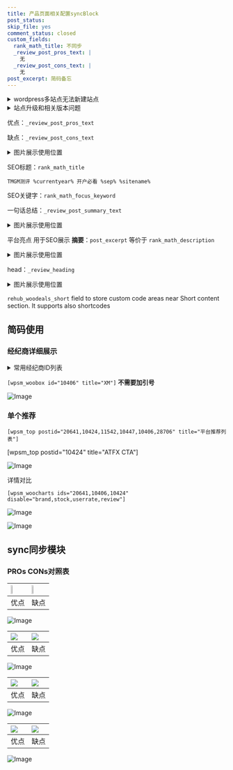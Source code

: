 ```yaml
---
title: 产品页面相关配置syncBlock
post_status: 
skip_file: yes
comment_status: closed
custom_fields:
  rank_math_title: 不同步
  _review_post_pros_text: |
    无
  _review_post_cons_text: |
    无
post_excerpt: 简码备忘
---
```

<details><summary>wordpress多站点无法新建站点</summary>

<li>和报错需要清理cookies一样的原因</li>
<li>wp-config.php里面<code>define( 'SUBDOMAIN_INSTALL', false );//子域名安装</code></li>
<li>新建子站点是用<code>define( 'SUBDOMAIN_INSTALL', true);//子域名安装</code> 完成以后，改成<code>false</code></li>
</details>

<details><summary>站点升级和相关版本问题</summary>

<p>wordpress：5.9.9
woocommerce：7.5.1
出现问题的地方：主题选项里面>><strong>Product layout >>compact style</strong></p>
<p>如何出现没有用过的字段 导致无法保存。先导出配置 然后进行修改，后面再次恢复即可。</p>
<p>出现部分字段无法显示时，需要返回默认布局后，对产品进行保存就好了。</p>
<p></p>
</details>

优点：`_review_post_pros_text`

缺点：`_review_post_cons_text`

<details><summary>图片展示使用位置</summary>

<img src="https://prod-files-secure.s3.us-west-2.amazonaws.com/39ed1227-6d7d-4570-be36-9ccd4a2c4241/f51d3d83-55d4-4bdf-9604-f37ec77ab556/Untitled.png?X-Amz-Algorithm=AWS4-HMAC-SHA256&X-Amz-Content-Sha256=UNSIGNED-PAYLOAD&X-Amz-Credential=ASIAZI2LB4666WCUM5K6%2F20250412%2Fus-west-2%2Fs3%2Faws4_request&X-Amz-Date=20250412T105558Z&X-Amz-Expires=3600&X-Amz-Security-Token=IQoJb3JpZ2luX2VjEFcaCXVzLXdlc3QtMiJHMEUCIDm1XZyzPDQxGt7Vj9x%2FMaIJp6LGZj8YSvDy87TMIjbtAiEAtUxRSx1nhW6QAFkjI8l%2Bz9TNf698Olbet28MqPPR2b8qiAQI0P%2F%2F%2F%2F%2F%2F%2F%2F%2F%2FARAAGgw2Mzc0MjMxODM4MDUiDNvcaebP9WJ9gLlymSrcAyyOHvmfPzz2b2n%2Fd537xlfQeALxdG%2FOlrcuI0qXPATxuXNhuQJjjYLTDBcYJssgbxq%2F9hTRpdMDMXaeH7XbURg%2FGhCtN8IB3DL%2FqnH9FLjFDrIcWXownV%2BIk1qxaIfVu8ZxN%2FPo7keMnGYWA2dau7guKhY3rxd5kwqkPBZj2CJPi3jQ5KjyCYSu9mD3eVUOgDADohhC0f4CrEltSmivUA9feFNjxS3mQpxYs3kNdM3EdvXyTwKOS49Qv9DmJt2VoMIGXAEqsCLLwaxkjf1RTH4ifHjYDIzh%2FbaIUcgrUa55fezkqh9Qsxrwcaor3vM6qmIQIUxVTdTGxj18pQSdsykBUk84I%2Bcj3%2B%2BJX0V6VA3YXGt9aDugr3s66%2FX%2Fz9nWybfCNRvq77yCbFCbS1lejfjpPjppAUEz7qBdQBXJmaR3aFe3TcjiMzHhNNtcFGHghptyJl89BG%2BcC0GfqiBHEcvirAyClIRViMUjSe9%2B%2B6TR4uI5609cQcrH84goDBJabnuxOOqZ5Fqe2z92%2BtmFM5R06MsqmGNNh9vHJ6QbwGzSPV89krTI7%2BLAuUVcETTazduo%2FaT4U4bdNNEbgfeCUareJ%2F44clawv6DVgs4pq0p7qPB7fRc%2BOZhlpaGiMMul6L8GOqUBzJXF9TyLeXhxZO%2FOExb%2FxCeF%2BpzaQxlnyDRjCAAA1LjXdiCGTYMYGdfSiwo53EP4fCPYoIWmxlx%2FgZGcvLuUKi%2B%2BKLAsJlzU1MKJ60hMjnq6IHrk1lpN09C5VLeu8H0ZAck0xxU0g7afSZRZp1nfxJtE4qc%2F1lcdjHcxqSTtl0P3APxUOO7JLzAqJ4v2cl3YeB%2B0E09wuHNtMPTIJ%2BlcPm9Z93Er&X-Amz-Signature=95e2a04ebd38920f869555de3155e6872f8c59a8534a89107607a6581658df6b&X-Amz-SignedHeaders=host&x-id=GetObject" alt="Image">
</details>

SEO标题：`rank_math_title`

`TMGM测评 %currentyear% 开户必看 %sep% %sitename%`

SEO关键字：`rank_math_focus_keyword`

一句话总结：`_review_post_summary_text`

<details><summary>图片展示使用位置</summary>

<img src="https://prod-files-secure.s3.us-west-2.amazonaws.com/39ed1227-6d7d-4570-be36-9ccd4a2c4241/4b96a922-296c-4f4e-8630-d1c870cbce01/Untitled.png?X-Amz-Algorithm=AWS4-HMAC-SHA256&X-Amz-Content-Sha256=UNSIGNED-PAYLOAD&X-Amz-Credential=ASIAZI2LB46662FCFBW5%2F20250412%2Fus-west-2%2Fs3%2Faws4_request&X-Amz-Date=20250412T105558Z&X-Amz-Expires=3600&X-Amz-Security-Token=IQoJb3JpZ2luX2VjEFcaCXVzLXdlc3QtMiJIMEYCIQD4WozISj%2BMCX424dUPKk0ls5cg7Q6dqjh3mywp22vR7AIhAKiPLv2bGLI1DwMeoGVQ0dAOA76x%2FTwH9zGmPYCkP%2BIuKogECND%2F%2F%2F%2F%2F%2F%2F%2F%2F%2FwEQABoMNjM3NDIzMTgzODA1IgyGDZ6Lse%2BNgFBax8Iq3AMXpwVgVnKnps0ZFndN0waqlDjymoPyRV81aEvW1HFQJC28Mz3M1Ok9HW16qBJlLtYDQMChroPvASiK%2Fna99%2BMsk8WhmKOIsZHnMOSPbzjpJsp%2F8SQfg%2BQsh3RMTBjtpKNWHaBDhkUTF9RJwkK26RhO7Kkf33qb7scT%2Fec2zwTRmkLfa3duvoFXEmts4CsLUCog3Nn%2F8d4JV5zhCFWlR3Drx1gVqPbowQoeYlmyUa93OiJeIcs%2BG6JZgEeYCAu7x7zqKvnZe179%2B24nhGvxSM%2FInPjeM14Iq0SzmHrwLcxSejwTXbujVZV3hbWeE7JDwamH9ahE%2FH8bKz%2BgiXDfqEripyeMqAz60hDTO9Z7DAY0ODRZs8Rz0Tjp56Y2GlQstLE1tX%2Fz0zWMp1aBxIYT9Tv7%2FFr8EPLKB3sDG9hnZbV%2BJycQKCGR6esqou%2FmSvgy9w2r6%2BcdAKFAz0dOpJ3nDqKnw86tMX4AJFwt5i5uG6%2BsYgn2jq7%2B%2BZk4wztqUUE0g%2FibnWVkiHBwpD37ZWnhkAriR8hwSOlLKQAMXhf3gAHOsHYjvWe1agHvsNhKTaaTc6u1fFDLCttwu8UIYRwiAHKQbRjkpz%2BHmD9GFTbmu4OTK8AnQ6gwvRaNVIzgwDDGpei%2FBjqkAajY%2F44fPVvZqMfj8pZwtqvI6Z8p77JglhFX19SKk93maNSm0Ycc0gJjV84KC%2BtzaSYSwa419XlsgdD8i4TWPD6JWC8BHJVTSv27B41hgX98%2F5N4wyUlT%2Bnbr8m%2FUeM47AtzGhVF4H3igrainHHMpagc1A0f%2BnK5b5id2xhf5fygTu188JHRETw%2B%2BhYjtMl73MaUt3hU98SWiYuNm3SYP88mg95i&X-Amz-Signature=e9c22467f045c5b533cf42e6bc77661fffaa6ac8784bcd5f762595f479139d8a&X-Amz-SignedHeaders=host&x-id=GetObject" alt="Image">
</details>

平台亮点 用于SEO展示 **摘要**：`post_excerpt`  等价于 `rank_math_description`

<details><summary>图片展示使用位置</summary>

<img src="https://prod-files-secure.s3.us-west-2.amazonaws.com/39ed1227-6d7d-4570-be36-9ccd4a2c4241/1ee11f63-b60a-4dfe-a7a7-d58ff23b5d88/Untitled.png?X-Amz-Algorithm=AWS4-HMAC-SHA256&X-Amz-Content-Sha256=UNSIGNED-PAYLOAD&X-Amz-Credential=ASIAZI2LB466ZZPSE5GF%2F20250412%2Fus-west-2%2Fs3%2Faws4_request&X-Amz-Date=20250412T105558Z&X-Amz-Expires=3600&X-Amz-Security-Token=IQoJb3JpZ2luX2VjEFcaCXVzLXdlc3QtMiJIMEYCIQC0lYTm%2BfC8Fhn14mrO7z5KtP22guSmbRBcWM7WN%2Fe7CgIhALr0MI%2Bg8RbInnKEGBtsVPbnvwGRElVfB0AAmczN1UnYKogECND%2F%2F%2F%2F%2F%2F%2F%2F%2F%2FwEQABoMNjM3NDIzMTgzODA1Igx6nXTjbN18d1HudCIq3APBEZSwFBmJQocnEw48Uab2T31rVgQVQQ7YUpVrUy19JaWvIywC4LiCKe%2BMgspPToSB3zHHeNAhP08S47jC%2BUhvs7%2BuimcOUxQiaJT%2BeXD6mvt0wApsRWZhnSkKgJXmjlZmpw5jtF1%2BLvGBk3Hiou7VaSi553Jfde5neDdphktyknyGmW5mxAGIeuTWKMpvVpCJqSaaLLbWhQoikqKjDr1zegE58gT4v2hPK%2F0BQ9tpgOuJcPQ%2BVaxohp613uqffPmKc3zA%2BrX%2B0XRPeBggjgYg%2BV5tc86YK52njcPdDq1BhFhDb8R6sDYrWHZNZ5%2B3v4I4GPpIpzRXysnzYiRkMLzsKZMouIP2k7Ow%2FxHXoE22KT3kZL%2Be9EBjKJpTiLK27ZE46KhDKBblJd3%2FWfeSgE0C651cQF8w6gy8pkr%2BEzv9I%2FBFBdDy2%2BVwIqOANex143sqWJdVgMvGg4adtFkvRAYv585yJqMBLkm9oVVBZkLgwqqLRfIKYinrc0f2ZaTAuArnf1bI7TUagypldNAnzcZMU8x6WxyfqkcPcK1%2FzMELCMafGPNCKNGmUpoIuWXSzrIgfvOmCNY4%2Bm2PwyU%2BSw34kw%2F%2BFa%2BWInTMdh%2BAHBRoS5xBuqpgV30vu9o52DDJpei%2FBjqkAbftSftKfIm05Pw7FG6CoGiHMoMpoeYYuy4RLNnM82eLT%2Fddth1%2FfssRwfNWo7FdFAWHc1dGS3p%2FBOmW0QWt2L8g7ZL5JiHlL19h2U00lFrDPZ6g3LwXZEHBfNqF%2FRJYf1uFXyvXrn5bIHN%2B5Hf3pudAEswwJgdKWQININdT%2FrcEwOzg24ZFChH5wROoegKNDCWvVwNv8FuSIFx3D%2B6S81NZ2F2Z&X-Amz-Signature=23212ab31717826f8f453c9f5e229788f5f37cfb1d1ab76558a7e311fc4e3a48&X-Amz-SignedHeaders=host&x-id=GetObject" alt="Image">
<img src="https://prod-files-secure.s3.us-west-2.amazonaws.com/39ed1227-6d7d-4570-be36-9ccd4a2c4241/ad4118b5-78d8-4fbe-801e-3b29b5d99c01/Untitled.png?X-Amz-Algorithm=AWS4-HMAC-SHA256&X-Amz-Content-Sha256=UNSIGNED-PAYLOAD&X-Amz-Credential=ASIAZI2LB466ZZPSE5GF%2F20250412%2Fus-west-2%2Fs3%2Faws4_request&X-Amz-Date=20250412T105558Z&X-Amz-Expires=3600&X-Amz-Security-Token=IQoJb3JpZ2luX2VjEFcaCXVzLXdlc3QtMiJIMEYCIQC0lYTm%2BfC8Fhn14mrO7z5KtP22guSmbRBcWM7WN%2Fe7CgIhALr0MI%2Bg8RbInnKEGBtsVPbnvwGRElVfB0AAmczN1UnYKogECND%2F%2F%2F%2F%2F%2F%2F%2F%2F%2FwEQABoMNjM3NDIzMTgzODA1Igx6nXTjbN18d1HudCIq3APBEZSwFBmJQocnEw48Uab2T31rVgQVQQ7YUpVrUy19JaWvIywC4LiCKe%2BMgspPToSB3zHHeNAhP08S47jC%2BUhvs7%2BuimcOUxQiaJT%2BeXD6mvt0wApsRWZhnSkKgJXmjlZmpw5jtF1%2BLvGBk3Hiou7VaSi553Jfde5neDdphktyknyGmW5mxAGIeuTWKMpvVpCJqSaaLLbWhQoikqKjDr1zegE58gT4v2hPK%2F0BQ9tpgOuJcPQ%2BVaxohp613uqffPmKc3zA%2BrX%2B0XRPeBggjgYg%2BV5tc86YK52njcPdDq1BhFhDb8R6sDYrWHZNZ5%2B3v4I4GPpIpzRXysnzYiRkMLzsKZMouIP2k7Ow%2FxHXoE22KT3kZL%2Be9EBjKJpTiLK27ZE46KhDKBblJd3%2FWfeSgE0C651cQF8w6gy8pkr%2BEzv9I%2FBFBdDy2%2BVwIqOANex143sqWJdVgMvGg4adtFkvRAYv585yJqMBLkm9oVVBZkLgwqqLRfIKYinrc0f2ZaTAuArnf1bI7TUagypldNAnzcZMU8x6WxyfqkcPcK1%2FzMELCMafGPNCKNGmUpoIuWXSzrIgfvOmCNY4%2Bm2PwyU%2BSw34kw%2F%2BFa%2BWInTMdh%2BAHBRoS5xBuqpgV30vu9o52DDJpei%2FBjqkAbftSftKfIm05Pw7FG6CoGiHMoMpoeYYuy4RLNnM82eLT%2Fddth1%2FfssRwfNWo7FdFAWHc1dGS3p%2FBOmW0QWt2L8g7ZL5JiHlL19h2U00lFrDPZ6g3LwXZEHBfNqF%2FRJYf1uFXyvXrn5bIHN%2B5Hf3pudAEswwJgdKWQININdT%2FrcEwOzg24ZFChH5wROoegKNDCWvVwNv8FuSIFx3D%2B6S81NZ2F2Z&X-Amz-Signature=c470cb6c130ed457435d6947dfa0920fe8dba289662bc8dbbd6db11ab4eb0542&X-Amz-SignedHeaders=host&x-id=GetObject" alt="Image">
<img src="https://prod-files-secure.s3.us-west-2.amazonaws.com/39ed1227-6d7d-4570-be36-9ccd4a2c4241/a38cf7c9-a79c-4b64-9e94-13589fe0758b/Untitled.png?X-Amz-Algorithm=AWS4-HMAC-SHA256&X-Amz-Content-Sha256=UNSIGNED-PAYLOAD&X-Amz-Credential=ASIAZI2LB466ZZPSE5GF%2F20250412%2Fus-west-2%2Fs3%2Faws4_request&X-Amz-Date=20250412T105558Z&X-Amz-Expires=3600&X-Amz-Security-Token=IQoJb3JpZ2luX2VjEFcaCXVzLXdlc3QtMiJIMEYCIQC0lYTm%2BfC8Fhn14mrO7z5KtP22guSmbRBcWM7WN%2Fe7CgIhALr0MI%2Bg8RbInnKEGBtsVPbnvwGRElVfB0AAmczN1UnYKogECND%2F%2F%2F%2F%2F%2F%2F%2F%2F%2FwEQABoMNjM3NDIzMTgzODA1Igx6nXTjbN18d1HudCIq3APBEZSwFBmJQocnEw48Uab2T31rVgQVQQ7YUpVrUy19JaWvIywC4LiCKe%2BMgspPToSB3zHHeNAhP08S47jC%2BUhvs7%2BuimcOUxQiaJT%2BeXD6mvt0wApsRWZhnSkKgJXmjlZmpw5jtF1%2BLvGBk3Hiou7VaSi553Jfde5neDdphktyknyGmW5mxAGIeuTWKMpvVpCJqSaaLLbWhQoikqKjDr1zegE58gT4v2hPK%2F0BQ9tpgOuJcPQ%2BVaxohp613uqffPmKc3zA%2BrX%2B0XRPeBggjgYg%2BV5tc86YK52njcPdDq1BhFhDb8R6sDYrWHZNZ5%2B3v4I4GPpIpzRXysnzYiRkMLzsKZMouIP2k7Ow%2FxHXoE22KT3kZL%2Be9EBjKJpTiLK27ZE46KhDKBblJd3%2FWfeSgE0C651cQF8w6gy8pkr%2BEzv9I%2FBFBdDy2%2BVwIqOANex143sqWJdVgMvGg4adtFkvRAYv585yJqMBLkm9oVVBZkLgwqqLRfIKYinrc0f2ZaTAuArnf1bI7TUagypldNAnzcZMU8x6WxyfqkcPcK1%2FzMELCMafGPNCKNGmUpoIuWXSzrIgfvOmCNY4%2Bm2PwyU%2BSw34kw%2F%2BFa%2BWInTMdh%2BAHBRoS5xBuqpgV30vu9o52DDJpei%2FBjqkAbftSftKfIm05Pw7FG6CoGiHMoMpoeYYuy4RLNnM82eLT%2Fddth1%2FfssRwfNWo7FdFAWHc1dGS3p%2FBOmW0QWt2L8g7ZL5JiHlL19h2U00lFrDPZ6g3LwXZEHBfNqF%2FRJYf1uFXyvXrn5bIHN%2B5Hf3pudAEswwJgdKWQININdT%2FrcEwOzg24ZFChH5wROoegKNDCWvVwNv8FuSIFx3D%2B6S81NZ2F2Z&X-Amz-Signature=3cb96b0e534c473006f0cc0ce8672cb334e0798bc535d4453c78f147e57d9be1&X-Amz-SignedHeaders=host&x-id=GetObject" alt="Image">
<img src="https://prod-files-secure.s3.us-west-2.amazonaws.com/39ed1227-6d7d-4570-be36-9ccd4a2c4241/7da6fc1e-d2ac-42ae-8c75-cb5749aa18f6/Untitled.png?X-Amz-Algorithm=AWS4-HMAC-SHA256&X-Amz-Content-Sha256=UNSIGNED-PAYLOAD&X-Amz-Credential=ASIAZI2LB466ZZPSE5GF%2F20250412%2Fus-west-2%2Fs3%2Faws4_request&X-Amz-Date=20250412T105558Z&X-Amz-Expires=3600&X-Amz-Security-Token=IQoJb3JpZ2luX2VjEFcaCXVzLXdlc3QtMiJIMEYCIQC0lYTm%2BfC8Fhn14mrO7z5KtP22guSmbRBcWM7WN%2Fe7CgIhALr0MI%2Bg8RbInnKEGBtsVPbnvwGRElVfB0AAmczN1UnYKogECND%2F%2F%2F%2F%2F%2F%2F%2F%2F%2FwEQABoMNjM3NDIzMTgzODA1Igx6nXTjbN18d1HudCIq3APBEZSwFBmJQocnEw48Uab2T31rVgQVQQ7YUpVrUy19JaWvIywC4LiCKe%2BMgspPToSB3zHHeNAhP08S47jC%2BUhvs7%2BuimcOUxQiaJT%2BeXD6mvt0wApsRWZhnSkKgJXmjlZmpw5jtF1%2BLvGBk3Hiou7VaSi553Jfde5neDdphktyknyGmW5mxAGIeuTWKMpvVpCJqSaaLLbWhQoikqKjDr1zegE58gT4v2hPK%2F0BQ9tpgOuJcPQ%2BVaxohp613uqffPmKc3zA%2BrX%2B0XRPeBggjgYg%2BV5tc86YK52njcPdDq1BhFhDb8R6sDYrWHZNZ5%2B3v4I4GPpIpzRXysnzYiRkMLzsKZMouIP2k7Ow%2FxHXoE22KT3kZL%2Be9EBjKJpTiLK27ZE46KhDKBblJd3%2FWfeSgE0C651cQF8w6gy8pkr%2BEzv9I%2FBFBdDy2%2BVwIqOANex143sqWJdVgMvGg4adtFkvRAYv585yJqMBLkm9oVVBZkLgwqqLRfIKYinrc0f2ZaTAuArnf1bI7TUagypldNAnzcZMU8x6WxyfqkcPcK1%2FzMELCMafGPNCKNGmUpoIuWXSzrIgfvOmCNY4%2Bm2PwyU%2BSw34kw%2F%2BFa%2BWInTMdh%2BAHBRoS5xBuqpgV30vu9o52DDJpei%2FBjqkAbftSftKfIm05Pw7FG6CoGiHMoMpoeYYuy4RLNnM82eLT%2Fddth1%2FfssRwfNWo7FdFAWHc1dGS3p%2FBOmW0QWt2L8g7ZL5JiHlL19h2U00lFrDPZ6g3LwXZEHBfNqF%2FRJYf1uFXyvXrn5bIHN%2B5Hf3pudAEswwJgdKWQININdT%2FrcEwOzg24ZFChH5wROoegKNDCWvVwNv8FuSIFx3D%2B6S81NZ2F2Z&X-Amz-Signature=bafdc0e1704ea88e60d737947a204d685a48d26f42e61f8c9393dab1f05353af&X-Amz-SignedHeaders=host&x-id=GetObject" alt="Image">
<img src="https://prod-files-secure.s3.us-west-2.amazonaws.com/39ed1227-6d7d-4570-be36-9ccd4a2c4241/7e97f40a-eaee-47f5-b2f9-475f96808fa7/Untitled.png?X-Amz-Algorithm=AWS4-HMAC-SHA256&X-Amz-Content-Sha256=UNSIGNED-PAYLOAD&X-Amz-Credential=ASIAZI2LB466ZZPSE5GF%2F20250412%2Fus-west-2%2Fs3%2Faws4_request&X-Amz-Date=20250412T105558Z&X-Amz-Expires=3600&X-Amz-Security-Token=IQoJb3JpZ2luX2VjEFcaCXVzLXdlc3QtMiJIMEYCIQC0lYTm%2BfC8Fhn14mrO7z5KtP22guSmbRBcWM7WN%2Fe7CgIhALr0MI%2Bg8RbInnKEGBtsVPbnvwGRElVfB0AAmczN1UnYKogECND%2F%2F%2F%2F%2F%2F%2F%2F%2F%2FwEQABoMNjM3NDIzMTgzODA1Igx6nXTjbN18d1HudCIq3APBEZSwFBmJQocnEw48Uab2T31rVgQVQQ7YUpVrUy19JaWvIywC4LiCKe%2BMgspPToSB3zHHeNAhP08S47jC%2BUhvs7%2BuimcOUxQiaJT%2BeXD6mvt0wApsRWZhnSkKgJXmjlZmpw5jtF1%2BLvGBk3Hiou7VaSi553Jfde5neDdphktyknyGmW5mxAGIeuTWKMpvVpCJqSaaLLbWhQoikqKjDr1zegE58gT4v2hPK%2F0BQ9tpgOuJcPQ%2BVaxohp613uqffPmKc3zA%2BrX%2B0XRPeBggjgYg%2BV5tc86YK52njcPdDq1BhFhDb8R6sDYrWHZNZ5%2B3v4I4GPpIpzRXysnzYiRkMLzsKZMouIP2k7Ow%2FxHXoE22KT3kZL%2Be9EBjKJpTiLK27ZE46KhDKBblJd3%2FWfeSgE0C651cQF8w6gy8pkr%2BEzv9I%2FBFBdDy2%2BVwIqOANex143sqWJdVgMvGg4adtFkvRAYv585yJqMBLkm9oVVBZkLgwqqLRfIKYinrc0f2ZaTAuArnf1bI7TUagypldNAnzcZMU8x6WxyfqkcPcK1%2FzMELCMafGPNCKNGmUpoIuWXSzrIgfvOmCNY4%2Bm2PwyU%2BSw34kw%2F%2BFa%2BWInTMdh%2BAHBRoS5xBuqpgV30vu9o52DDJpei%2FBjqkAbftSftKfIm05Pw7FG6CoGiHMoMpoeYYuy4RLNnM82eLT%2Fddth1%2FfssRwfNWo7FdFAWHc1dGS3p%2FBOmW0QWt2L8g7ZL5JiHlL19h2U00lFrDPZ6g3LwXZEHBfNqF%2FRJYf1uFXyvXrn5bIHN%2B5Hf3pudAEswwJgdKWQININdT%2FrcEwOzg24ZFChH5wROoegKNDCWvVwNv8FuSIFx3D%2B6S81NZ2F2Z&X-Amz-Signature=c861df72651057c85144bfc6ce47eb0fcaae6749322dc9896bc33c3ebb3bf06b&X-Amz-SignedHeaders=host&x-id=GetObject" alt="Image">
</details>

head：`_review_heading`

<details><summary>图片展示使用位置</summary>

<img src="https://prod-files-secure.s3.us-west-2.amazonaws.com/39ed1227-6d7d-4570-be36-9ccd4a2c4241/3a4650ad-9887-415c-889a-edd51fa54f27/Untitled.png?X-Amz-Algorithm=AWS4-HMAC-SHA256&X-Amz-Content-Sha256=UNSIGNED-PAYLOAD&X-Amz-Credential=ASIAZI2LB466UIR6ZYCB%2F20250412%2Fus-west-2%2Fs3%2Faws4_request&X-Amz-Date=20250412T105559Z&X-Amz-Expires=3600&X-Amz-Security-Token=IQoJb3JpZ2luX2VjEFcaCXVzLXdlc3QtMiJHMEUCICJHlkRy2YZAEVjK9P5nbhI%2Fb47BsK67mWAkwj2B6fK3AiEAuxX%2B1C0ksse6ChrCCFnzM6RaIF3tqLnG1Sa5qzp6BXkqiAQI0P%2F%2F%2F%2F%2F%2F%2F%2F%2F%2FARAAGgw2Mzc0MjMxODM4MDUiDIjYmoklhiLFkeQ5ryrcA7zUdqhv9702WV5rOfWvko4nDMdide%2BCI97Br%2FK7aohSgQmnWh8VnOP%2BCwQ3hGgRnVrJTymRI4WUq9K5Zd7ctAHEFZOBfyQBT%2BVZX%2B2E6cx1T5I2BdDdXK4I%2FDa8uNhHPeA4QK9B2suMXy95avZczxzI8GPGGvppvTnehn6Zmu44It3vf2Fn%2BvqRwDRknC%2FV24hxkYqft08SD42ZM4dpMlWHKqfjliX6saGClTpIgwB81jQZKPWcng1boAZJ5L%2FOZdksSbFpA2XBaY%2Fu6GCLBjRCYoZd1J31qPT86gdI%2Bzq8E%2BcfZgvGyzZi7LaYGCwSAxteTvF7aA3NU4g53Q7xhsXjdPNzuJXV8B7smt0vGPpJ40qTEb9M%2B5WrCuQILgVBYxu2rTWzyh4nXJ8LzB0WQZFQanzfPCQWBA3yEPBa7gks8T6NvdpwaolKcX5agzd751oCm38Nbv2XjSgmddCAN10F5LC0sBTLdGQ9bQ5UUeCgqBeClX%2FxQ7We%2BJzK08UWFF9%2F5ZK6dtZwKyI0wmIQXBE2mQXRyV8K%2FGPfTUi24D835jce2nNIXYsby8J8hCf%2BzcqiPrwNxntqH7pKzM%2BTfTF6t%2FvpZlItrOlThY%2BosNucmTE18iLmVzV5TO9oMPul6L8GOqUB1ePLAv%2FeN7%2B%2FsFiKgKw3QRYwLHy9W6Huxf%2BrOhww4VC6td9lDcVOC%2BLh5d%2B%2FDEunxqSMPuN0Msg42Fa5lemwayQJ%2F6Bln3u8wF0fS1D1w18ZDHboFErm9i9VF0Y20NalSalVnivXOjxUVjh7UC1PQn%2B%2F0V%2BbK%2ByW3sK7tDEHi1zOyttb%2Fk7YzG7cvckYk5LI0m1tTUlo35Bd3YVpujyMhPyyson7&X-Amz-Signature=995838bafe23bce1fe4307ad1b1dda31242854beefd5dc26a4f327723003b29d&X-Amz-SignedHeaders=host&x-id=GetObject" alt="Image">
</details>

`rehub_woodeals_short`	field to store custom code areas near Short content section. It supports also shortcodes



## 简码使用

### 经纪商详细展示

<details><summary>常用经纪商ID列表</summary>

<pre><code class="php">嘉盛 ===> 20641  [wpsm_woobox id="20641" title="嘉盛"]
易信easymarkets ===> 11542  [wpsm_woobox id="11542" title="易信easymarkets"]
ATFX外汇 ===> 10424  [wpsm_woobox id="10424" title="ATFX"]
XM ===> 10406  [wpsm_woobox id="10406" title="XM"]
TMGM ===> 29622  [wpsm_woobox id="29622" title="TMGM"]
HYCM ===> 10447  [wpsm_woobox id="10447" title="HYCM"]
fpmarkets澳福外汇 ===> 20639  [wpsm_woobox id="20639" title="fpmarkets澳福外汇"]</code></pre>
</details>

`[wpsm_woobox id="10406" title="XM"]` **不需要加引号**

![Image](https://prod-files-secure.s3.us-west-2.amazonaws.com/39ed1227-6d7d-4570-be36-9ccd4a2c4241/4f898f9d-0fa7-4e43-acd3-ac6bc7be575a/Untitled.png?X-Amz-Algorithm=AWS4-HMAC-SHA256&X-Amz-Content-Sha256=UNSIGNED-PAYLOAD&X-Amz-Credential=ASIAZI2LB466Z56GYTKF%2F20250412%2Fus-west-2%2Fs3%2Faws4_request&X-Amz-Date=20250412T105555Z&X-Amz-Expires=3600&X-Amz-Security-Token=IQoJb3JpZ2luX2VjEFcaCXVzLXdlc3QtMiJHMEUCIDCeTURy75IdR0PppckXllXbredAGpcAKy5sGCW46d4xAiEA75%2BxNxsBrRlZIbPHuH2Ps%2FraTawaUQRVwrAghXPnvXgqiAQI0P%2F%2F%2F%2F%2F%2F%2F%2F%2F%2FARAAGgw2Mzc0MjMxODM4MDUiDPId2cGt2F%2FhRAnG0SrcAzDn0nNc%2BkxOrwR%2Fstbmz1xN%2Bs8mh2UQwGkcgFpcJrDyevjReiHS5mn8jUSP9TIfksAXCbsbX6pEBCjkU4B9%2BxAFT7deVV870BxQ6lbd%2Fd1jrsew7jLSzMVYfVcWkXQCjFrbZM0bQHLfYzcjuJM2spODEnpycIZga1WS8HqfWi%2FB3UGoOVYwB%2B7Ioi%2FWmAGgkzjWQKBZPpxtDhO9BRxzhxnn%2FGBt4BVSo9hvPFBKVFwdiA3HSXApqIcj4C7cvt8LYoHwl67p1%2B2kVcCjJxh%2F8OuC40mmzEjrn0LyYqt4LcVMxPUcOo96Aq5EtejLCws56ScCMO8DUffvFpUE8usdU06HjUY9aIKOOmojxsbjDFQitGlVAxiMPhZ5SuOrtOTZdZIw0h8lts5k1pQ6HQEWcxh0rJ9vZVqwQr%2BjcGmCZLw6lKdjVx45TYZ6pVgq5Y0SfgYCMs7L8Klimrb5lrvtBlee15lQEVdkiAES%2BBYn%2F7wY4UyRiNSlJhoHi3gebAYf7otO6%2F%2FvY4dPCyEVSS6dW3rI8lEA1NSdn8eLdb7vy6TJyamx%2FnYhtX1d9mMyRfBBAa5y7e7TJ2i4PQRh0q4BKFOtievbvubG%2Bc7MLfsW7BEmATeXhd2HHygw6tCZMMul6L8GOqUBsV%2FLoOZA9D7Kfo4I%2BTRwy66sG5PQfkqyDqhTuTWP7lf22UJ%2BgV8n5TVtz54ZhuQMHnNLKcIFUQlVpRbgOKNVM9zj%2FSk9CrUGfL9%2F6Mts4NXJMOuNEh5kHQhZZl7XZDbBU%2FffeUefNT95j0Ijy%2BFElBbTpDEyDr74UTtzSt9fGMpe9Z5XWIl5%2B9DtlSR329U3wfqXOmRJwAKuFy5k0jRT6v8%2Fo%2BPh&X-Amz-Signature=ed39c6f80b0ecbe2ec945f5c1143ef238eb2c906e279d615d2bc00b2622c7847&X-Amz-SignedHeaders=host&x-id=GetObject)

### 单个推荐
`[wpsm_top postid="20641,10424,11542,10447,10406,28706" title="平台推荐列表"]`

[wpsm_top postid="10424" title="ATFX CTA"]

![Image](https://prod-files-secure.s3.us-west-2.amazonaws.com/39ed1227-6d7d-4570-be36-9ccd4a2c4241/5ac620dc-51a8-48b6-b55d-91f47299193c/Untitled.png?X-Amz-Algorithm=AWS4-HMAC-SHA256&X-Amz-Content-Sha256=UNSIGNED-PAYLOAD&X-Amz-Credential=ASIAZI2LB466Z56GYTKF%2F20250412%2Fus-west-2%2Fs3%2Faws4_request&X-Amz-Date=20250412T105555Z&X-Amz-Expires=3600&X-Amz-Security-Token=IQoJb3JpZ2luX2VjEFcaCXVzLXdlc3QtMiJHMEUCIDCeTURy75IdR0PppckXllXbredAGpcAKy5sGCW46d4xAiEA75%2BxNxsBrRlZIbPHuH2Ps%2FraTawaUQRVwrAghXPnvXgqiAQI0P%2F%2F%2F%2F%2F%2F%2F%2F%2F%2FARAAGgw2Mzc0MjMxODM4MDUiDPId2cGt2F%2FhRAnG0SrcAzDn0nNc%2BkxOrwR%2Fstbmz1xN%2Bs8mh2UQwGkcgFpcJrDyevjReiHS5mn8jUSP9TIfksAXCbsbX6pEBCjkU4B9%2BxAFT7deVV870BxQ6lbd%2Fd1jrsew7jLSzMVYfVcWkXQCjFrbZM0bQHLfYzcjuJM2spODEnpycIZga1WS8HqfWi%2FB3UGoOVYwB%2B7Ioi%2FWmAGgkzjWQKBZPpxtDhO9BRxzhxnn%2FGBt4BVSo9hvPFBKVFwdiA3HSXApqIcj4C7cvt8LYoHwl67p1%2B2kVcCjJxh%2F8OuC40mmzEjrn0LyYqt4LcVMxPUcOo96Aq5EtejLCws56ScCMO8DUffvFpUE8usdU06HjUY9aIKOOmojxsbjDFQitGlVAxiMPhZ5SuOrtOTZdZIw0h8lts5k1pQ6HQEWcxh0rJ9vZVqwQr%2BjcGmCZLw6lKdjVx45TYZ6pVgq5Y0SfgYCMs7L8Klimrb5lrvtBlee15lQEVdkiAES%2BBYn%2F7wY4UyRiNSlJhoHi3gebAYf7otO6%2F%2FvY4dPCyEVSS6dW3rI8lEA1NSdn8eLdb7vy6TJyamx%2FnYhtX1d9mMyRfBBAa5y7e7TJ2i4PQRh0q4BKFOtievbvubG%2Bc7MLfsW7BEmATeXhd2HHygw6tCZMMul6L8GOqUBsV%2FLoOZA9D7Kfo4I%2BTRwy66sG5PQfkqyDqhTuTWP7lf22UJ%2BgV8n5TVtz54ZhuQMHnNLKcIFUQlVpRbgOKNVM9zj%2FSk9CrUGfL9%2F6Mts4NXJMOuNEh5kHQhZZl7XZDbBU%2FffeUefNT95j0Ijy%2BFElBbTpDEyDr74UTtzSt9fGMpe9Z5XWIl5%2B9DtlSR329U3wfqXOmRJwAKuFy5k0jRT6v8%2Fo%2BPh&X-Amz-Signature=0f2e62d9ed35d9d6e91b428f0e697e9d570d3bfc0a5f2ce6a912fe1b1839f2c2&X-Amz-SignedHeaders=host&x-id=GetObject)

详情对比

`[wpsm_woocharts ids="20641,10406,10424" disable="brand,stock,userrate,review"]`

![Image](https://prod-files-secure.s3.us-west-2.amazonaws.com/39ed1227-6d7d-4570-be36-9ccd4a2c4241/bf3ba45f-b9f3-4295-8aef-b4a495fd25f4/Untitled.png?X-Amz-Algorithm=AWS4-HMAC-SHA256&X-Amz-Content-Sha256=UNSIGNED-PAYLOAD&X-Amz-Credential=ASIAZI2LB466Z56GYTKF%2F20250412%2Fus-west-2%2Fs3%2Faws4_request&X-Amz-Date=20250412T105555Z&X-Amz-Expires=3600&X-Amz-Security-Token=IQoJb3JpZ2luX2VjEFcaCXVzLXdlc3QtMiJHMEUCIDCeTURy75IdR0PppckXllXbredAGpcAKy5sGCW46d4xAiEA75%2BxNxsBrRlZIbPHuH2Ps%2FraTawaUQRVwrAghXPnvXgqiAQI0P%2F%2F%2F%2F%2F%2F%2F%2F%2F%2FARAAGgw2Mzc0MjMxODM4MDUiDPId2cGt2F%2FhRAnG0SrcAzDn0nNc%2BkxOrwR%2Fstbmz1xN%2Bs8mh2UQwGkcgFpcJrDyevjReiHS5mn8jUSP9TIfksAXCbsbX6pEBCjkU4B9%2BxAFT7deVV870BxQ6lbd%2Fd1jrsew7jLSzMVYfVcWkXQCjFrbZM0bQHLfYzcjuJM2spODEnpycIZga1WS8HqfWi%2FB3UGoOVYwB%2B7Ioi%2FWmAGgkzjWQKBZPpxtDhO9BRxzhxnn%2FGBt4BVSo9hvPFBKVFwdiA3HSXApqIcj4C7cvt8LYoHwl67p1%2B2kVcCjJxh%2F8OuC40mmzEjrn0LyYqt4LcVMxPUcOo96Aq5EtejLCws56ScCMO8DUffvFpUE8usdU06HjUY9aIKOOmojxsbjDFQitGlVAxiMPhZ5SuOrtOTZdZIw0h8lts5k1pQ6HQEWcxh0rJ9vZVqwQr%2BjcGmCZLw6lKdjVx45TYZ6pVgq5Y0SfgYCMs7L8Klimrb5lrvtBlee15lQEVdkiAES%2BBYn%2F7wY4UyRiNSlJhoHi3gebAYf7otO6%2F%2FvY4dPCyEVSS6dW3rI8lEA1NSdn8eLdb7vy6TJyamx%2FnYhtX1d9mMyRfBBAa5y7e7TJ2i4PQRh0q4BKFOtievbvubG%2Bc7MLfsW7BEmATeXhd2HHygw6tCZMMul6L8GOqUBsV%2FLoOZA9D7Kfo4I%2BTRwy66sG5PQfkqyDqhTuTWP7lf22UJ%2BgV8n5TVtz54ZhuQMHnNLKcIFUQlVpRbgOKNVM9zj%2FSk9CrUGfL9%2F6Mts4NXJMOuNEh5kHQhZZl7XZDbBU%2FffeUefNT95j0Ijy%2BFElBbTpDEyDr74UTtzSt9fGMpe9Z5XWIl5%2B9DtlSR329U3wfqXOmRJwAKuFy5k0jRT6v8%2Fo%2BPh&X-Amz-Signature=2024fd609e537f2a76f61d5fb65d4ef6982a8782fc896716fc3f7f8b9404dc15&X-Amz-SignedHeaders=host&x-id=GetObject)

![Image](https://prod-files-secure.s3.us-west-2.amazonaws.com/39ed1227-6d7d-4570-be36-9ccd4a2c4241/30bc56ef-f383-4b48-9768-2ebc9e436ec0/Untitled.png?X-Amz-Algorithm=AWS4-HMAC-SHA256&X-Amz-Content-Sha256=UNSIGNED-PAYLOAD&X-Amz-Credential=ASIAZI2LB466Z56GYTKF%2F20250412%2Fus-west-2%2Fs3%2Faws4_request&X-Amz-Date=20250412T105555Z&X-Amz-Expires=3600&X-Amz-Security-Token=IQoJb3JpZ2luX2VjEFcaCXVzLXdlc3QtMiJHMEUCIDCeTURy75IdR0PppckXllXbredAGpcAKy5sGCW46d4xAiEA75%2BxNxsBrRlZIbPHuH2Ps%2FraTawaUQRVwrAghXPnvXgqiAQI0P%2F%2F%2F%2F%2F%2F%2F%2F%2F%2FARAAGgw2Mzc0MjMxODM4MDUiDPId2cGt2F%2FhRAnG0SrcAzDn0nNc%2BkxOrwR%2Fstbmz1xN%2Bs8mh2UQwGkcgFpcJrDyevjReiHS5mn8jUSP9TIfksAXCbsbX6pEBCjkU4B9%2BxAFT7deVV870BxQ6lbd%2Fd1jrsew7jLSzMVYfVcWkXQCjFrbZM0bQHLfYzcjuJM2spODEnpycIZga1WS8HqfWi%2FB3UGoOVYwB%2B7Ioi%2FWmAGgkzjWQKBZPpxtDhO9BRxzhxnn%2FGBt4BVSo9hvPFBKVFwdiA3HSXApqIcj4C7cvt8LYoHwl67p1%2B2kVcCjJxh%2F8OuC40mmzEjrn0LyYqt4LcVMxPUcOo96Aq5EtejLCws56ScCMO8DUffvFpUE8usdU06HjUY9aIKOOmojxsbjDFQitGlVAxiMPhZ5SuOrtOTZdZIw0h8lts5k1pQ6HQEWcxh0rJ9vZVqwQr%2BjcGmCZLw6lKdjVx45TYZ6pVgq5Y0SfgYCMs7L8Klimrb5lrvtBlee15lQEVdkiAES%2BBYn%2F7wY4UyRiNSlJhoHi3gebAYf7otO6%2F%2FvY4dPCyEVSS6dW3rI8lEA1NSdn8eLdb7vy6TJyamx%2FnYhtX1d9mMyRfBBAa5y7e7TJ2i4PQRh0q4BKFOtievbvubG%2Bc7MLfsW7BEmATeXhd2HHygw6tCZMMul6L8GOqUBsV%2FLoOZA9D7Kfo4I%2BTRwy66sG5PQfkqyDqhTuTWP7lf22UJ%2BgV8n5TVtz54ZhuQMHnNLKcIFUQlVpRbgOKNVM9zj%2FSk9CrUGfL9%2F6Mts4NXJMOuNEh5kHQhZZl7XZDbBU%2FffeUefNT95j0Ijy%2BFElBbTpDEyDr74UTtzSt9fGMpe9Z5XWIl5%2B9DtlSR329U3wfqXOmRJwAKuFy5k0jRT6v8%2Fo%2BPh&X-Amz-Signature=aaa39f41f048464cfa0431f03bbc1ae559614a90fac23d45d1d66fa8d49325a7&X-Amz-SignedHeaders=host&x-id=GetObject)

## sync同步模块

### PROs CONs对照表

| <img src="https://cdn.ifttt.fun/gh/jarlin8/OSS@main/icons/customize/pros.svg" height="auto" width="37.3%"> | <img src="https://cdn.ifttt.fun/gh/jarlin8/OSS@main/icons/customize/cons.svg" height="auto" width="28.8%"> |
| :--- | :--- |
| 优点 | 缺点 |

![Image](https://prod-files-secure.s3.us-west-2.amazonaws.com/39ed1227-6d7d-4570-be36-9ccd4a2c4241/8742b755-dfb5-4004-9a5f-d6e561664bd8/Untitled.png?X-Amz-Algorithm=AWS4-HMAC-SHA256&X-Amz-Content-Sha256=UNSIGNED-PAYLOAD&X-Amz-Credential=ASIAZI2LB466Z56GYTKF%2F20250412%2Fus-west-2%2Fs3%2Faws4_request&X-Amz-Date=20250412T105555Z&X-Amz-Expires=3600&X-Amz-Security-Token=IQoJb3JpZ2luX2VjEFcaCXVzLXdlc3QtMiJHMEUCIDCeTURy75IdR0PppckXllXbredAGpcAKy5sGCW46d4xAiEA75%2BxNxsBrRlZIbPHuH2Ps%2FraTawaUQRVwrAghXPnvXgqiAQI0P%2F%2F%2F%2F%2F%2F%2F%2F%2F%2FARAAGgw2Mzc0MjMxODM4MDUiDPId2cGt2F%2FhRAnG0SrcAzDn0nNc%2BkxOrwR%2Fstbmz1xN%2Bs8mh2UQwGkcgFpcJrDyevjReiHS5mn8jUSP9TIfksAXCbsbX6pEBCjkU4B9%2BxAFT7deVV870BxQ6lbd%2Fd1jrsew7jLSzMVYfVcWkXQCjFrbZM0bQHLfYzcjuJM2spODEnpycIZga1WS8HqfWi%2FB3UGoOVYwB%2B7Ioi%2FWmAGgkzjWQKBZPpxtDhO9BRxzhxnn%2FGBt4BVSo9hvPFBKVFwdiA3HSXApqIcj4C7cvt8LYoHwl67p1%2B2kVcCjJxh%2F8OuC40mmzEjrn0LyYqt4LcVMxPUcOo96Aq5EtejLCws56ScCMO8DUffvFpUE8usdU06HjUY9aIKOOmojxsbjDFQitGlVAxiMPhZ5SuOrtOTZdZIw0h8lts5k1pQ6HQEWcxh0rJ9vZVqwQr%2BjcGmCZLw6lKdjVx45TYZ6pVgq5Y0SfgYCMs7L8Klimrb5lrvtBlee15lQEVdkiAES%2BBYn%2F7wY4UyRiNSlJhoHi3gebAYf7otO6%2F%2FvY4dPCyEVSS6dW3rI8lEA1NSdn8eLdb7vy6TJyamx%2FnYhtX1d9mMyRfBBAa5y7e7TJ2i4PQRh0q4BKFOtievbvubG%2Bc7MLfsW7BEmATeXhd2HHygw6tCZMMul6L8GOqUBsV%2FLoOZA9D7Kfo4I%2BTRwy66sG5PQfkqyDqhTuTWP7lf22UJ%2BgV8n5TVtz54ZhuQMHnNLKcIFUQlVpRbgOKNVM9zj%2FSk9CrUGfL9%2F6Mts4NXJMOuNEh5kHQhZZl7XZDbBU%2FffeUefNT95j0Ijy%2BFElBbTpDEyDr74UTtzSt9fGMpe9Z5XWIl5%2B9DtlSR329U3wfqXOmRJwAKuFy5k0jRT6v8%2Fo%2BPh&X-Amz-Signature=fa44607e724b11951148a92d584a689d52fa89f411849df7bb269cc25c918175&X-Amz-SignedHeaders=host&x-id=GetObject)

| <img src="https://cdn.ifttt.fun/gh/jarlin8/OSS@main/icons/customize/pros1.svg" height="auto"> | <img src="https://cdn.ifttt.fun/gh/jarlin8/OSS@main/icons/customize/cons1.svg" height="auto"> |
| :--- | :--- |
| 优点 | 缺点 |

![Image](https://prod-files-secure.s3.us-west-2.amazonaws.com/39ed1227-6d7d-4570-be36-9ccd4a2c4241/806358f8-c9c4-4e17-bb35-c6c76a5397a5/Untitled.png?X-Amz-Algorithm=AWS4-HMAC-SHA256&X-Amz-Content-Sha256=UNSIGNED-PAYLOAD&X-Amz-Credential=ASIAZI2LB466Z56GYTKF%2F20250412%2Fus-west-2%2Fs3%2Faws4_request&X-Amz-Date=20250412T105555Z&X-Amz-Expires=3600&X-Amz-Security-Token=IQoJb3JpZ2luX2VjEFcaCXVzLXdlc3QtMiJHMEUCIDCeTURy75IdR0PppckXllXbredAGpcAKy5sGCW46d4xAiEA75%2BxNxsBrRlZIbPHuH2Ps%2FraTawaUQRVwrAghXPnvXgqiAQI0P%2F%2F%2F%2F%2F%2F%2F%2F%2F%2FARAAGgw2Mzc0MjMxODM4MDUiDPId2cGt2F%2FhRAnG0SrcAzDn0nNc%2BkxOrwR%2Fstbmz1xN%2Bs8mh2UQwGkcgFpcJrDyevjReiHS5mn8jUSP9TIfksAXCbsbX6pEBCjkU4B9%2BxAFT7deVV870BxQ6lbd%2Fd1jrsew7jLSzMVYfVcWkXQCjFrbZM0bQHLfYzcjuJM2spODEnpycIZga1WS8HqfWi%2FB3UGoOVYwB%2B7Ioi%2FWmAGgkzjWQKBZPpxtDhO9BRxzhxnn%2FGBt4BVSo9hvPFBKVFwdiA3HSXApqIcj4C7cvt8LYoHwl67p1%2B2kVcCjJxh%2F8OuC40mmzEjrn0LyYqt4LcVMxPUcOo96Aq5EtejLCws56ScCMO8DUffvFpUE8usdU06HjUY9aIKOOmojxsbjDFQitGlVAxiMPhZ5SuOrtOTZdZIw0h8lts5k1pQ6HQEWcxh0rJ9vZVqwQr%2BjcGmCZLw6lKdjVx45TYZ6pVgq5Y0SfgYCMs7L8Klimrb5lrvtBlee15lQEVdkiAES%2BBYn%2F7wY4UyRiNSlJhoHi3gebAYf7otO6%2F%2FvY4dPCyEVSS6dW3rI8lEA1NSdn8eLdb7vy6TJyamx%2FnYhtX1d9mMyRfBBAa5y7e7TJ2i4PQRh0q4BKFOtievbvubG%2Bc7MLfsW7BEmATeXhd2HHygw6tCZMMul6L8GOqUBsV%2FLoOZA9D7Kfo4I%2BTRwy66sG5PQfkqyDqhTuTWP7lf22UJ%2BgV8n5TVtz54ZhuQMHnNLKcIFUQlVpRbgOKNVM9zj%2FSk9CrUGfL9%2F6Mts4NXJMOuNEh5kHQhZZl7XZDbBU%2FffeUefNT95j0Ijy%2BFElBbTpDEyDr74UTtzSt9fGMpe9Z5XWIl5%2B9DtlSR329U3wfqXOmRJwAKuFy5k0jRT6v8%2Fo%2BPh&X-Amz-Signature=d5486f169bff0b3c698073012fcd45cc97147708c6a2397e30ca9403cefe433c&X-Amz-SignedHeaders=host&x-id=GetObject)

| <img src="https://cdn.ifttt.fun/gh/jarlin8/OSS@main/icons/customize/pros2.svg" height="auto"> | <img src="https://cdn.ifttt.fun/gh/jarlin8/OSS@main/icons/customize/cons2.svg" height="auto"> |
| :--- | :--- |
| 优点 | 缺点 |

![Image](https://prod-files-secure.s3.us-west-2.amazonaws.com/39ed1227-6d7d-4570-be36-9ccd4a2c4241/a9245ec9-70dd-4005-b534-0d54315fc5f3/Untitled.png?X-Amz-Algorithm=AWS4-HMAC-SHA256&X-Amz-Content-Sha256=UNSIGNED-PAYLOAD&X-Amz-Credential=ASIAZI2LB466Z56GYTKF%2F20250412%2Fus-west-2%2Fs3%2Faws4_request&X-Amz-Date=20250412T105555Z&X-Amz-Expires=3600&X-Amz-Security-Token=IQoJb3JpZ2luX2VjEFcaCXVzLXdlc3QtMiJHMEUCIDCeTURy75IdR0PppckXllXbredAGpcAKy5sGCW46d4xAiEA75%2BxNxsBrRlZIbPHuH2Ps%2FraTawaUQRVwrAghXPnvXgqiAQI0P%2F%2F%2F%2F%2F%2F%2F%2F%2F%2FARAAGgw2Mzc0MjMxODM4MDUiDPId2cGt2F%2FhRAnG0SrcAzDn0nNc%2BkxOrwR%2Fstbmz1xN%2Bs8mh2UQwGkcgFpcJrDyevjReiHS5mn8jUSP9TIfksAXCbsbX6pEBCjkU4B9%2BxAFT7deVV870BxQ6lbd%2Fd1jrsew7jLSzMVYfVcWkXQCjFrbZM0bQHLfYzcjuJM2spODEnpycIZga1WS8HqfWi%2FB3UGoOVYwB%2B7Ioi%2FWmAGgkzjWQKBZPpxtDhO9BRxzhxnn%2FGBt4BVSo9hvPFBKVFwdiA3HSXApqIcj4C7cvt8LYoHwl67p1%2B2kVcCjJxh%2F8OuC40mmzEjrn0LyYqt4LcVMxPUcOo96Aq5EtejLCws56ScCMO8DUffvFpUE8usdU06HjUY9aIKOOmojxsbjDFQitGlVAxiMPhZ5SuOrtOTZdZIw0h8lts5k1pQ6HQEWcxh0rJ9vZVqwQr%2BjcGmCZLw6lKdjVx45TYZ6pVgq5Y0SfgYCMs7L8Klimrb5lrvtBlee15lQEVdkiAES%2BBYn%2F7wY4UyRiNSlJhoHi3gebAYf7otO6%2F%2FvY4dPCyEVSS6dW3rI8lEA1NSdn8eLdb7vy6TJyamx%2FnYhtX1d9mMyRfBBAa5y7e7TJ2i4PQRh0q4BKFOtievbvubG%2Bc7MLfsW7BEmATeXhd2HHygw6tCZMMul6L8GOqUBsV%2FLoOZA9D7Kfo4I%2BTRwy66sG5PQfkqyDqhTuTWP7lf22UJ%2BgV8n5TVtz54ZhuQMHnNLKcIFUQlVpRbgOKNVM9zj%2FSk9CrUGfL9%2F6Mts4NXJMOuNEh5kHQhZZl7XZDbBU%2FffeUefNT95j0Ijy%2BFElBbTpDEyDr74UTtzSt9fGMpe9Z5XWIl5%2B9DtlSR329U3wfqXOmRJwAKuFy5k0jRT6v8%2Fo%2BPh&X-Amz-Signature=7d41da5ad0d4f9b089195e0fb6d8f716c842c5ee35cc62614484465f9aac5f58&X-Amz-SignedHeaders=host&x-id=GetObject)

| <img src="https://cdn.ifttt.fun/gh/jarlin8/OSS@main/icons/customize/pros3.svg" height="auto"> | <img src="https://cdn.ifttt.fun/gh/jarlin8/OSS@main/icons/customize/cons3.svg" height="auto"> |
| :--- | :--- |
| 优点 | 缺点 |

![Image](https://prod-files-secure.s3.us-west-2.amazonaws.com/39ed1227-6d7d-4570-be36-9ccd4a2c4241/e1e580a2-2e5c-4780-9ff4-19c318fc2284/Untitled.png?X-Amz-Algorithm=AWS4-HMAC-SHA256&X-Amz-Content-Sha256=UNSIGNED-PAYLOAD&X-Amz-Credential=ASIAZI2LB466Z56GYTKF%2F20250412%2Fus-west-2%2Fs3%2Faws4_request&X-Amz-Date=20250412T105555Z&X-Amz-Expires=3600&X-Amz-Security-Token=IQoJb3JpZ2luX2VjEFcaCXVzLXdlc3QtMiJHMEUCIDCeTURy75IdR0PppckXllXbredAGpcAKy5sGCW46d4xAiEA75%2BxNxsBrRlZIbPHuH2Ps%2FraTawaUQRVwrAghXPnvXgqiAQI0P%2F%2F%2F%2F%2F%2F%2F%2F%2F%2FARAAGgw2Mzc0MjMxODM4MDUiDPId2cGt2F%2FhRAnG0SrcAzDn0nNc%2BkxOrwR%2Fstbmz1xN%2Bs8mh2UQwGkcgFpcJrDyevjReiHS5mn8jUSP9TIfksAXCbsbX6pEBCjkU4B9%2BxAFT7deVV870BxQ6lbd%2Fd1jrsew7jLSzMVYfVcWkXQCjFrbZM0bQHLfYzcjuJM2spODEnpycIZga1WS8HqfWi%2FB3UGoOVYwB%2B7Ioi%2FWmAGgkzjWQKBZPpxtDhO9BRxzhxnn%2FGBt4BVSo9hvPFBKVFwdiA3HSXApqIcj4C7cvt8LYoHwl67p1%2B2kVcCjJxh%2F8OuC40mmzEjrn0LyYqt4LcVMxPUcOo96Aq5EtejLCws56ScCMO8DUffvFpUE8usdU06HjUY9aIKOOmojxsbjDFQitGlVAxiMPhZ5SuOrtOTZdZIw0h8lts5k1pQ6HQEWcxh0rJ9vZVqwQr%2BjcGmCZLw6lKdjVx45TYZ6pVgq5Y0SfgYCMs7L8Klimrb5lrvtBlee15lQEVdkiAES%2BBYn%2F7wY4UyRiNSlJhoHi3gebAYf7otO6%2F%2FvY4dPCyEVSS6dW3rI8lEA1NSdn8eLdb7vy6TJyamx%2FnYhtX1d9mMyRfBBAa5y7e7TJ2i4PQRh0q4BKFOtievbvubG%2Bc7MLfsW7BEmATeXhd2HHygw6tCZMMul6L8GOqUBsV%2FLoOZA9D7Kfo4I%2BTRwy66sG5PQfkqyDqhTuTWP7lf22UJ%2BgV8n5TVtz54ZhuQMHnNLKcIFUQlVpRbgOKNVM9zj%2FSk9CrUGfL9%2F6Mts4NXJMOuNEh5kHQhZZl7XZDbBU%2FffeUefNT95j0Ijy%2BFElBbTpDEyDr74UTtzSt9fGMpe9Z5XWIl5%2B9DtlSR329U3wfqXOmRJwAKuFy5k0jRT6v8%2Fo%2BPh&X-Amz-Signature=2663d20bf583804f6854dcaf54b9fb75f890ae2a465e0001f52ebc9a02e533a3&X-Amz-SignedHeaders=host&x-id=GetObject)